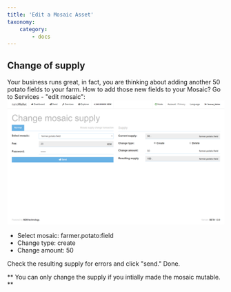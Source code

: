 ```yaml
---
title: 'Edit a Mosaic Asset'
taxonomy:
    category:
        - docs
---
```


## Change of supply
Your business runs great, in fact, you are thinking about adding another 50 potato fields to your farm. 
How to add those new fields to your Mosaic?
Go to Services - "edit mosaic":
![](Gxg1isV.png)

- Select mosaic: farmer.potato:field
- Change type: create 
- Change amount: 50

Check the resulting supply for errors and click "send." Done.

** You can only change the supply if you intially made the mosaic mutable. **